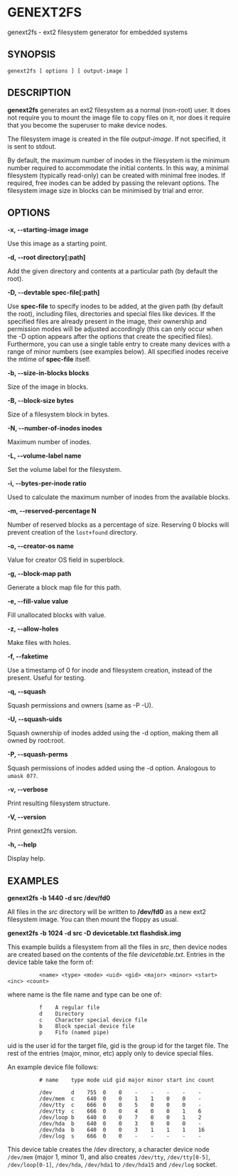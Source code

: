 GENEXT2FS
=========

genext2fs - ext2 filesystem generator for embedded systems

SYNOPSIS
--------

`genext2fs [ options ] [ output-image ]`

DESCRIPTION
-----------

**genext2fs** generates an ext2 filesystem as a normal (non-root) user.
It does not require you to mount the image file to copy files on it, nor
does it require that you become the superuser to make device nodes.

The filesystem image is created in the file *output-image*. If not
specified, it is sent to stdout.

By default, the maximum number of inodes in the filesystem is the
minimum number required to accommodate the initial contents. In this
way, a minimal filesystem (typically read-only) can be created with
minimal free inodes. If required, free inodes can be added by passing
the relevant options. The filesystem image size in blocks can be
minimised by trial and error.

OPTIONS
-------

**-x, --starting-image image**

Use this image as a starting point.

**-d, --root directory[:path]**

Add the given directory and contents at a particular path (by default
the root).

**-D, --devtable spec-file[:path]**

Use **spec-file** to specify inodes to be added, at the given path (by
default the root), including files, directories and special files like
devices. If the specified files are already present in the image, their
ownership and permission modes will be adjusted accordingly (this can
only occur when the -D option appears after the options that create the
specified files). Furthermore, you can use a single table entry to
create many devices with a range of minor numbers (see examples below).
All specified inodes receive the mtime of **spec-file** itself.

**-b, --size-in-blocks blocks**

Size of the image in blocks.

**-B, --block-size bytes**

Size of a filesystem block in bytes.

**-N, --number-of-inodes inodes**

Maximum number of inodes.

**-L, --volume-label name**

Set the volume label for the filesystem.

**-i, --bytes-per-inode ratio**

Used to calculate the maximum number of inodes from the available
blocks.

**-m, --reserved-percentage N**

Number of reserved blocks as a percentage of size. Reserving 0 blocks
will prevent creation of the `lost+found` directory.

**-o, --creator-os name**

Value for creator OS field in superblock.

**-g, --block-map path**

Generate a block map file for this path.

**-e, --fill-value value**

Fill unallocated blocks with value.

**-z, --allow-holes**

Make files with holes.

**-f, --faketime**

Use a timestamp of 0 for inode and filesystem creation, instead of the
present. Useful for testing.

**-q, --squash**

Squash permissions and owners (same as -P -U).

**-U, --squash-uids**

Squash ownership of inodes added using the -d option, making them all
owned by root:root.

**-P, --squash-perms**

Squash permissions of inodes added using the -d option. Analogous to
`umask 077`.

**-v, --verbose**

Print resulting filesystem structure.

**-V, --version**

Print genext2fs version.

**-h, --help**

Display help.

EXAMPLES
--------

**genext2fs -b 1440 -d src /dev/fd0**

All files in the *src* directory will be written to **/dev/fd0** as a
new ext2 filesystem image. You can then mount the floppy as usual.

**genext2fs -b 1024 -d src -D devicetable.txt flashdisk.img**

This example builds a filesystem from all the files in *src*, then
device nodes are created based on the contents of the file
*devicetable.txt*. Entries in the device table take the form of:

              <name> <type> <mode> <uid> <gid> <major> <minor> <start> <inc> <count>

where name is the file name and type can be one of:

              f    A regular file
              d    Directory
              c    Character special device file
              b    Block special device file
              p    Fifo (named pipe)

uid is the user id for the target file, gid is the group id for the
target file. The rest of the entries (major, minor, etc) apply only to
device special files.

An example device file follows:

              # name    type mode uid gid major minor start inc count

              /dev      d    755  0    0    -    -    -    -    -
              /dev/mem  c    640  0    0    1    1    0    0    -
              /dev/tty  c    666  0    0    5    0    0    0    -
              /dev/tty  c    666  0    0    4    0    0    1    6
              /dev/loop b    640  0    0    7    0    0    1    2
              /dev/hda  b    640  0    0    3    0    0    0    -
              /dev/hda  b    640  0    0    3    1    1    1    16
              /dev/log  s    666  0    0    -    -    -    -    -

This device table creates the /dev directory, a character device node
`/dev/mem` (major 1, minor 1), and also creates `/dev/tty`, `/dev/tty[0-5]`,
`/dev/loop[0-1]`, `/dev/hda`, `/dev/hda1` to `/dev/hda15` and `/dev/log` socket.
